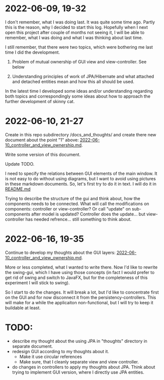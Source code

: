 # 2022-06-09, 19-32

I don't remember, what I was doing last. It was quite some time ago.
Partly this is the reason, why I decided to start this log. Hopefully
when I next open this project after couple of months not seeing it,
I will be able to remember, what I was doing and what I was thinking
about last time.

I still remember, that there were two topics, which were bothering me
last time I did the development.

1. Problem of mutual ownership of GUI view and view-controller. See
   below

2. Understanding principles of work of JPA/Hibernate and what attached
   and detached entities mean and how this all should be used.

In the latest time I developed some ideas and/or understanding regarding
both topics and correspondingly some ideas about how to approach the
further development of skinny cat.



# 2022-06-10, 21-27

Create in this repo subdirectory /docs_and_thoughts/ and create there
new document about the point "1" above: 
[2022-06-10_controller_and_view_ownership.md](./docs_and_thoughts/2022-06-10_controller_and_view_ownership.md).

Write some version of this document.

Update TODO.

I need to specify the relations between GUI elements of the main window.
It is not easy to do without using diagrams, but I want to avoid using
pictures in these markdown documents. So, let's first try to do it in text.
I will do it in [README.md]()

Trying to describe the structure of the gui and think about, how the components
needs to be connected. What will call the modifications on components: controller
or view-controller? Or call "update" on sub-components after model is updated?
Controller does the update... but view-controller has needed refrence...
still something to think about.



# 2022-06-16, 19-35

Continue to develop my thoughts about the GUI layers:
[2022-06-10_controller_and_view_ownership.md](./docs_and_thoughts/2022-06-10_controller_and_view_ownership.md).

More or less completed, what I wanted to write there. Now I'd like to rewrite
the swing-gui, which I have using those concepts (in fact I would prefer to
get rid of swing and switch to JavaFX, but for the completeness of this experiment
I will stick to swing).

So I start to do the changes. It will break a lot, but I'd like to concentrate
first on the GUI and for now disconnect it from the persistency-controllers.
This will make for a while the applicaiton non-functional, but I will try to
keep it buildable at least.



# TODO:

- describe my thought about the using JPA in "thoughts" directory in separate document.
- redesign GUI according to my thoughts about it.
  - Make it use circular references
  - Make sure, that I cleanly separate view and view controller.
- do changes in controllers to apply my thoughts about JPA. Think about trying to 
  implement GUI version, where I directly use JPA entities.

